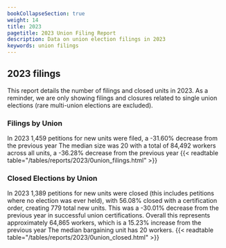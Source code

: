 ```yaml
---
bookCollapseSection: true
weight: 14
title: 2023
pagetitle: 2023 Union Filing Report
description: Data on union election filings in 2023
keywords: union filings
---
```


## 2023 filings

This report details the number of filings and closed units in 2023. As a reminder, we are only showing filings and closures related to single union elections (rare multi-union elections are excluded).

### Filings by Union
In 2023 1,459 petitions for new units were filed, a -31.60% decrease from the previous year The median size was 20 with a total of 84,492 workers across all units, a -36.28% decrease from the previous year
{{< readtable table="/tables/reports/2023/0union_filings.html" >}}

### Closed Elections by Union
In 2023 1,389 petitions for new units were closed (this includes petitions where no election was ever held), with 56.08% closed with a certification order, creating 779 total new units. This was a -30.01% decrease from the previous year in successful union certifications. Overall this represents approximately 64,865 workers, which is a 15.23% increase from the previous year The median bargaining unit has 20 workers.
{{< readtable table="/tables/reports/2023/0union_closed.html" >}}
